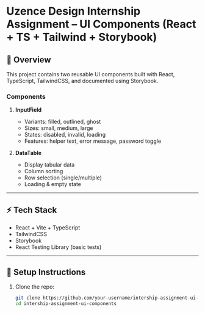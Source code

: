# Uzence Design Internship Assignment – UI Components (React + TS + Tailwind + Storybook)

## 📌 Overview
This project contains two reusable UI components built with React, TypeScript, TailwindCSS, and documented using Storybook.

### Components
1. **InputField**
   - Variants: filled, outlined, ghost
   - Sizes: small, medium, large
   - States: disabled, invalid, loading
   - Features: helper text, error message, password toggle

2. **DataTable**
   - Display tabular data
   - Column sorting
   - Row selection (single/multiple)
   - Loading & empty state

---

## ⚡ Tech Stack
- React + Vite + TypeScript
- TailwindCSS
- Storybook
- React Testing Library (basic tests)

---

## 🚀 Setup Instructions
1. Clone the repo:
   ```bash
   git clone https://github.com/your-username/intership-assignment-ui-components.git
   cd intership-assignment-ui-components
